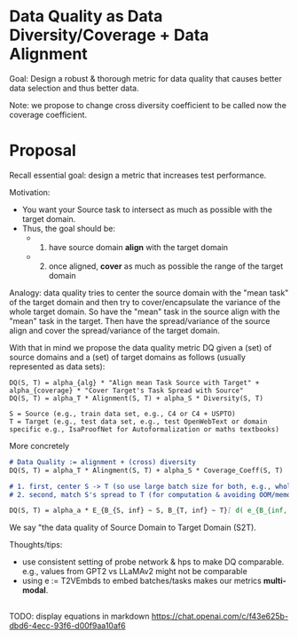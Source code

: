 # Data Quality as Data Diversity/Coverage + Data Alignment

Goal: Design a robust & thorough metric for data quality that causes better data selection and thus better data.

Note: we propose to change cross diversity coefficient to be called now the coverage coefficient. 

# Proposal
Recall essential goal: design a metric that increases test performance. 

Motivation:
- You want your Source task to intersect as much as possible with the target domain.
- Thus, the goal should be:
  - 1. have source domain **align** with the target domain
  - 2. once aligned, **cover** as much as possible the range of the target domain

Analogy: data quality tries to center the source domain with the "mean task" of the target domain and then try to cover/encapsulate the variance of the whole target domain.
So have the "mean" task in the source align with the "mean" task in the target.
Then have the spread/variance of the source align and cover the spread/variance of the target domain.

With that in mind we propose the data quality metric DQ given a (set) of source domains and a (set) of target domains as follows (usually represented as data sets):
```
DQ(S, T) = alpha_{alg} * "Align mean Task Source with Target" + alpha_{coverage} * "Cover Target's Task Spread with Source"
DQ(S, T) = alpha_T * Alignment(S, T) + alpha_S * Diversity(S, T)

S = Source (e.g., train data set, e.g., C4 or C4 + USPTO)
T = Target (e.g., test data set, e.g., test OpenWebText or domain specific e.g., IsaProofNet for Autoformalization or maths textbooks)
```
More concretely
```markdown
# Data Quality := alignment + (cross) diversity
DQ(S, T) = alpha_T * Alingment(S, T) + alpha_S * Coverage_Coeff(S, T)

# 1. first, center S -> T (so use large batch size for both, e.g., whole data set or 1024, 2028)
# 2. second, match S's spread to T (for computation & avoiding OOM/memory issues use smaller batch size, seq length e.g., 512 as in beyond scale)

DQ(S, T) = alpha_a * E_{B_{S, inf} ~ S, B_{T, inf} ~ T}[ d( e_{B_{inf, S}}, e_{B_{inf, T} } ) ] + alpha_c * E_{B_{S, 512} ~ S, B_{T, 512} ~ T}[ 1 - d( e_{B_{512, S}}, e_{B_{512, S} } ) ]
```
We say "the data quality of Source Domain to Target Domain (S2T).

Thoughts/tips:
- use consistent setting of probe network & hps to make DQ comparable. e.g., values from GPT2 vs LLaMAv2 might not be comparable
- using e := T2VEmbds to embed batches/tasks makes our metrics **multi-modal**.

##

TODO: display equations in markdown https://chat.openai.com/c/f43e625b-dbd6-4ecc-93f6-d00f9aa10af6 
